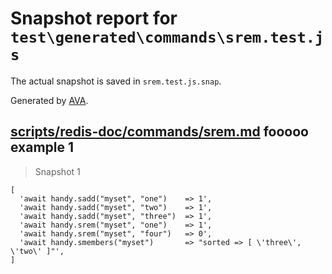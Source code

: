 # Snapshot report for `test\generated\commands\srem.test.js`

The actual snapshot is saved in `srem.test.js.snap`.

Generated by [AVA](https://ava.li).

## [scripts/redis-doc/commands/srem.md](../../../../scripts/redis-doc/commands/srem.md) fooooo example 1

> Snapshot 1

    [
      'await handy.sadd("myset", "one")    => 1',
      'await handy.sadd("myset", "two")    => 1',
      'await handy.sadd("myset", "three")  => 1',
      'await handy.srem("myset", "one")    => 1',
      'await handy.srem("myset", "four")   => 0',
      'await handy.smembers("myset")       => "sorted => [ \'three\', \'two\' ]"',
    ]
